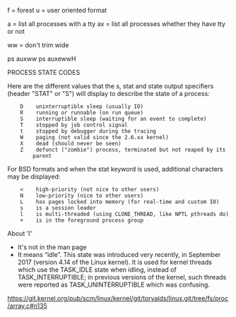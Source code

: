 f = forest u = user oriented format

a = list all processes with a tty ax = list all processes whether they have tty
or not

ww = don't trim wide

ps auxww ps auxewwH

PROCESS STATE CODES

Here are the different values that the s, stat and state output specifiers
(header "STAT" or "S") will display to describe the state of a process:

        D    uninterruptible sleep (usually IO)
        R    running or runnable (on run queue)
        S    interruptible sleep (waiting for an event to complete)
        T    stopped by job control signal
        t    stopped by debugger during the tracing
        W    paging (not valid since the 2.6.xx kernel)
        X    dead (should never be seen)
        Z    defunct ("zombie") process, terminated but not reaped by its
            parent

For BSD formats and when the stat keyword is used, additional characters may be
displayed:

        <    high-priority (not nice to other users)
        N    low-priority (nice to other users)
        L    has pages locked into memory (for real-time and custom IO)
        s    is a session leader
        l    is multi-threaded (using CLONE_THREAD, like NPTL pthreads do)
        +    is in the foreground process group

About 'I'

- It's not in the man page
- It means “idle”. This state was introduced very recently, in September 2017
  (version 4.14 of the Linux kernel). It is used for kernel threads which use
  the TASK_IDLE state when idling, instead of TASK_INTERRUPTIBLE; in previous
  versions of the kernel, such threads were reported as TASK_UNINTERRUPTIBLE
  which was confusing.

https://git.kernel.org/pub/scm/linux/kernel/git/torvalds/linux.git/tree/fs/proc/array.c#n135
